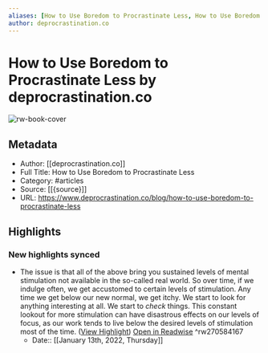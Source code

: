 ```yaml
---
aliases: [How to Use Boredom to Procrastinate Less, How to Use Boredom to Procrastinate Less]
author: deprocrastination.co
---
```

# How to Use Boredom to Procrastinate Less by deprocrastination.co

![rw-book-cover](https://readwise-assets.s3.amazonaws.com/static/images/article1.be68295a7e40.png)

## Metadata
- Author: [[deprocrastination.co]]
- Full Title: How to Use Boredom to Procrastinate Less
- Category: #articles
- Source: [[{source}]]
- URL: https://www.deprocrastination.co/blog/how-to-use-boredom-to-procrastinate-less

## Highlights
### New highlights synced
- The issue is that all of the above bring you sustained levels of mental stimulation not available in the so-called real world.
  So over time, if we indulge often, we get accustomed to certain levels of stimulation.
  Any time we get below our new normal, we get itchy. We start to look for anything interesting at all. We start to *check* things.
  This constant lookout for more stimulation can have disastrous effects on our levels of focus, as our work tends to live below the desired levels of stimulation most of the time. ([View Highlight](https://read.readwise.io/read/01fsa8v2c8n4qdth5pz5j54bx4)) [Open in Readwise](https://readwise.io/open/270584167) ^rw270584167
    - Date:: [[January 13th, 2022, Thursday]]
